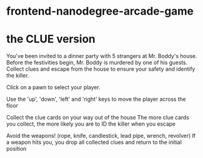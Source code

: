 frontend-nanodegree-arcade-game
===============================

the CLUE version
===============================
You've been invited to a dinner party with 5 strangers at Mr. Boddy's house.
Before the festivities begin, Mr. Boddy is murdered by one of his guests.
Collect clues and escape from the house to ensure your safety and identify the killer.

Click on a pawn to select your player.

Use the 'up', 'down', 'left' and 'right' keys to move the player across the floor

Collect the clue cards on your way out of the house
The more clue cards you collect, the more likely you are to ID the killer when you escape

Avoid the weapons! (rope, knife, candlestick, lead pipe, wrench, revolver)
If a weapon hits you, you drop all collected clues and return to the initial position